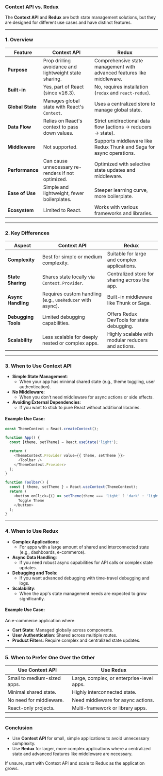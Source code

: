 ### **Context API vs. Redux**

The **Context API** and **Redux** are both state management solutions, but they are designed for different use cases and have distinct features.

---

### **1. Overview**
| Feature             | Context API                                      | Redux                                             |
|---------------------|--------------------------------------------------|--------------------------------------------------|
| **Purpose**         | Prop drilling avoidance and lightweight state sharing. | Comprehensive state management with advanced features like middleware. |
| **Built-in**        | Yes, part of React (since v16.3).                | No, requires installation (`redux` and `react-redux`). |
| **Global State**    | Manages global state with React's `Context`.     | Uses a centralized store to manage global state. |
| **Data Flow**       | Relies on React's context to pass down values.   | Strict unidirectional data flow (actions -> reducers -> state). |
| **Middleware**      | Not supported.                                   | Supports middleware like Redux Thunk and Saga for async operations. |
| **Performance**     | Can cause unnecessary re-renders if not optimized. | Optimized with selective state updates and middleware. |
| **Ease of Use**     | Simple and lightweight, fewer boilerplates.      | Steeper learning curve, more boilerplate. |
| **Ecosystem**       | Limited to React.                                | Works with various frameworks and libraries. |

---

### **2. Key Differences**
| Aspect                        | Context API                                | Redux                                           |
|-------------------------------|--------------------------------------------|------------------------------------------------|
| **Complexity**                | Best for simple or medium complexity.      | Suitable for large and complex applications.   |
| **State Sharing**             | Shares state locally via `Context.Provider`. | Centralized store for sharing across the app.  |
| **Async Handling**            | Requires custom handling (e.g., `useReducer` with async). | Built-in middleware like Thunk or Saga.        |
| **Debugging Tools**           | Limited debugging capabilities.            | Offers Redux DevTools for state debugging.     |
| **Scalability**               | Less scalable for deeply nested or complex apps. | Highly scalable with modular reducers and actions. |

---

### **3. When to Use Context API**
- **Simple State Management**:
  - When your app has minimal shared state (e.g., theme toggling, user authentication).
- **No Middleware**:
  - When you don't need middleware for async actions or side effects.
- **Avoiding External Dependencies**:
  - If you want to stick to pure React without additional libraries.
  
#### Example Use Case:
```javascript
const ThemeContext = React.createContext();

function App() {
  const [theme, setTheme] = React.useState('light');

  return (
    <ThemeContext.Provider value={{ theme, setTheme }}>
      <Toolbar />
    </ThemeContext.Provider>
  );
}

function Toolbar() {
  const { theme, setTheme } = React.useContext(ThemeContext);
  return (
    <button onClick={() => setTheme(theme === 'light' ? 'dark' : 'light')}>
      Toggle Theme
    </button>
  );
}
```

---

### **4. When to Use Redux**
- **Complex Applications**:
  - For apps with a large amount of shared and interconnected state (e.g., dashboards, e-commerce).
- **Async Data Handling**:
  - If you need robust async capabilities for API calls or complex state updates.
- **Debugging and Tools**:
  - If you want advanced debugging with time-travel debugging and logs.
- **Scalability**:
  - When the app's state management needs are expected to grow significantly.

#### Example Use Case:
An e-commerce application where:
- **Cart State**: Managed globally across components.
- **User Authentication**: Shared across multiple routes.
- **Product Filters**: Require complex and centralized state updates.

---

### **5. When to Prefer One Over the Other**

| Use Context API                          | Use Redux                                      |
|------------------------------------------|-----------------------------------------------|
| Small to medium-sized apps.              | Large, complex, or enterprise-level apps.     |
| Minimal shared state.                    | Highly interconnected state.                 |
| No need for middleware.                  | Need middleware for async actions.           |
| React-only projects.                     | Multi-framework or library apps.             |

---

### **Conclusion**
- Use **Context API** for small, simple applications to avoid unnecessary complexity.
- Use **Redux** for larger, more complex applications where a centralized state and advanced features like middleware are necessary. 

If unsure, start with Context API and scale to Redux as the application grows.
